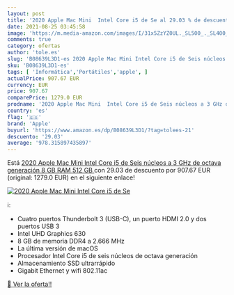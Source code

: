 ```yaml
---
layout: post
title: '2020 Apple Mac Mini  Intel Core i5 de Se al 29.03 % de descuento'
date: 2021-08-25 03:45:58
image: 'https://m.media-amazon.com/images/I/31x5ZzYZ0UL._SL500_._SL400_.jpg'
comments: true
category: ofertas
author: 'tole.es'
slug: 'B08639L3D1-es 2020 Apple Mac Mini Intel Core i5 de Seis núcleos a 3 GHz...'
sku: 'B08639L3D1-es'
tags: [ 'Informática','Portátiles','apple', ]
actualPrice: 907.67 EUR
currency: EUR
price: 907.67
comparePrice: 1279.0 EUR
prodname: '2020 Apple Mac Mini  Intel Core i5 de Seis núcleos a 3 GHz de octava generación  8 GB RAM  512 GB '
country: 'es'
flag: '🇪🇸'
brand: 'Apple'
buyurl: 'https://www.amazon.es/dp/B08639L3D1/?tag=tolees-21'
descuento: '29.03'
average: '978.315897435897'
---
```


Está [2020 Apple Mac Mini  Intel Core i5 de Seis núcleos a 3 GHz de octava generación  8 GB RAM  512 GB ](https://www.amazon.es/dp/B08639L3D1/?tag=tolees-21) con 29.03 de descuento por 907.67 EUR (original: 1279.0 EUR) en el siguiente enlace!

[![2020 Apple Mac Mini  Intel Core i5 de Se](https://m.media-amazon.com/images/I/31x5ZzYZ0UL._SL500_._SL400_.jpg)](https://www.amazon.es/dp/B08639L3D1/?tag=tolees-21)

ℹ️:

- Cuatro puertos Thunderbolt 3 (USB-C), un puerto HDMI 2.0 y dos puertos USB 3
- Intel UHD Graphics 630
- 8 GB de memoria DDR4 a 2.666 MHz
- La última versión de macOS
- Procesador Intel Core i5 de seis núcleos de octava generación
- Almacenamiento SSD ultrarrápido
- Gigabit Ethernet y wifi 802.11ac

[🛒 Ver la oferta!!](https://www.amazon.es/dp/B08639L3D1/?tag=tolees-21)
